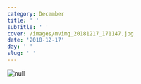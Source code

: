 ```yaml
---
category: December
title: ' '
subTitle: ' '
cover: /images/mvimg_20181217_171147.jpg
date: '2018-12-17'
day: ' '
slug: ' '
---
```

![null](/images/mvimg_20181217_171147.jpg)
